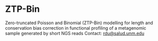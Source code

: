 # ZTP-Bin
Zero-truncated Poisson and Binomial (ZTP-Bin) modelling for length and conservation bias correction in functional profiling of a metagenomic sample generated by short NGS reads
Contact: rdu@salud.unm.edu
